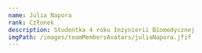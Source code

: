 ```yaml
---
name: Julia Napora
rank: Członek
description: Studentka 4 roku Inżynierii Biomedycznej
imgPath: /images/teamMembersAvatars/juliaNapora.jfif
---
```


